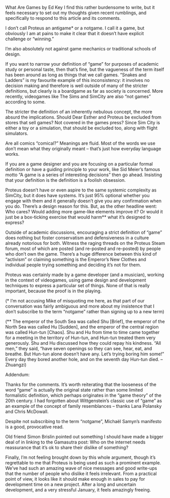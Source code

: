 What Are Games
by Ed Key
I find this rather burdensome to write, but it feels necessary to set out my thoughts given recent rumblings, and specifically to respond to this article and its comments.

I don’t call Proteus an antigame* or a notgame. I call it a game, but obviously I am at pains to make it clear that it doesn’t have explicit challenge or “winning.”

I’m also absolutely not against game mechanics or traditional schools of design.

If you want to narrow your definition of “game” for purposes of academic study or personal taste, then that’s fine, but the vagueness of the term itself has been around as long as things that we call games. “Snakes and Ladders” is my favourite example of this inconsistency: it involves no decision making and therefore is well outside of many of the stricter definitions, but clearly is a boardgame as far as society is concerned. More recently, videogames like The Sims and SimCity are also “not games” according to some.

The stricter the definition of an inherently nebulous concept, the more absurd the implications. Should Dear Esther and Proteus be excluded from stores that sell games? Not covered in the games press? Since Sim City is either a toy or a simulation, that should be excluded too, along with flight simulators.

Are all comics “comical?” Meanings are fluid. Most of the words we use don’t mean what they originally meant – that’s just how everyday language works.

If you are a game designer and you are focusing on a particular formal definition or have a guiding principle to your work, like Sid Meier’s famous motto “A game is a series of interesting decisions” then go ahead. Insisting that your definition is the definition is a foolish obsession.

Proteus doesn’t have or even aspire to the same systemic complexity as SimCity, but it does have systems. It’s just 95% optional whether you engage with them and it generally doesn’t give you any confirmation when you do. There’s a design reason for this. But, as the other headline went: Who cares? Would adding more game-like elements improve it? Or would it just be a box-ticking exercise that would harm** what it’s designed to express?

Outside of academic discussions, encouraging a strict definition of “game” does nothing but foster conservatism and defensiveness in a culture already notorious for both. Witness the raging threads on the Proteus Steam forum, most of which are posted (and re-posted and re-posted) by people who don’t own the game. There’s a huge difference between this kind of “activism” or claiming something is the Emperor’s New Clothes and individual people trying something and deciding it’s not for them.

Proteus was certainly made by a game developer (and a musician), working in the context of videogames, using game design and development techniques to express a particular set of things. None of that is really important, because the proof is in the playing.



(* I’m not accusing Mike of misquoting me here, as that part of our conversation was fairly ambiguous and more about my insistence that I don’t subscribe to the term “notgame” rather than signing up to a new term)

(** The emperor of the South Sea was called Shu [Brief], the emperor of the North Sea was called Hu [Sudden], and the emperor of the central region was called Hun-tun [Chaos]. Shu and Hu from time to time came together for a meeting in the territory of Hun-tun, and Hun-tun treated them very generously. Shu and Hu discussed how they could repay his kindness. “All men,” they said, “have seven openings so they can see, hear, eat, and breathe. But Hun-tun alone doesn’t have any. Let’s trying boring him some!” Every day they bored another hole, and on the seventh day Hun-tun died. – Zhuangzi)



Addendum:

Thanks for the comments. It’s worth reiterating that the looseness of the word “game” is actually the original state rather than some limited formalistic definition, which perhaps originates in the “game theory” of the 20th century. I had forgotten about Wittgenstein’s classic use of “game” as an example of the concept of family resemblances – thanks Lana Polansky and Chris McDowall.

Despite not subscribing to the term “notgame”, Michaël Samyn’s manifesto is a good, provocative read.

Old friend Simon Brislin pointed out something I should have made a bigger deal of in linking to the Gamasutra post: Who on the internet needs reassurance that it’s ok to share their dislike of something?

Finally, I’m not feeling brought down by this whole argument, though it’s regrettable to me that Proteus is being used as such a prominent example. We’ve had such an amazing wave of nice messages and good write-ups that the number of people who dislike it feels irrelevant. From a practical point of view, it looks like it should make enough in sales to pay for development time on a new project. After a long and uncertain development, and a very stressful January, it feels amazingly freeing.
